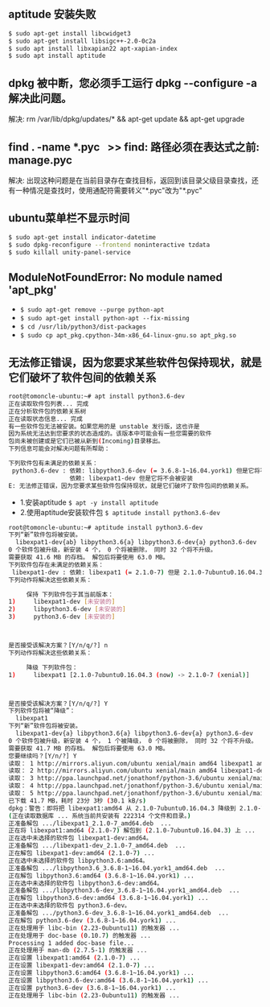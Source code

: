 ## aptitude 安装失败
```bash
$ sudo apt-get install libcwidget3
$ sudo apt-get install libsigc++-2.0-0c2a
$ sudo apt install libxapian22 apt-xapian-index
$ sudo apt install aptitude
```


## dpkg 被中断，您必须手工运行 dpkg --configure -a 解决此问题。
解决:  rm /var/lib/dpkg/updates/* && apt-get update &&  apt-get upgrade

## find . -name *.pyc   >> find: 路径必须在表达式之前: manage.pyc
解决: 出现这种问题是在当前目录存在查找目标，返回到该目录父级目录查找，还有一种情况是查找时，使用通配符需要转义"*.pyc"改为"\*.pyc"


## ubuntu菜单栏不显示时间
```bash
$ sudo apt-get install indicator-datetime 
$ sudo dpkg-reconfigure --frontend noninteractive tzdata 
$ sudo killall unity-panel-service
```

## ModuleNotFoundError: No module named 'apt_pkg'

* `$ sudo apt-get remove --purge python-apt`
* `$ sudo apt-get install python-apt --fix-missing`
* `$ cd /usr/lib/python3/dist-packages`
* `$ sudo cp apt_pkg.cpython-34m-x86_64-linux-gnu.so apt_pkg.so`

## 无法修正错误，因为您要求某些软件包保持现状，就是它们破坏了软件包间的依赖关系
```bash
root@tomoncle-ubuntu:~# apt install python3.6-dev
正在读取软件包列表... 完成
正在分析软件包的依赖关系树       
正在读取状态信息... 完成       
有一些软件包无法被安装。如果您用的是 unstable 发行版，这也许是
因为系统无法达到您要求的状态造成的。该版本中可能会有一些您需要的软件
包尚未被创建或是它们已被从新到(Incoming)目录移出。
下列信息可能会对解决问题有所帮助：

下列软件包有未满足的依赖关系：
 python3.6-dev : 依赖: libpython3.6-dev (= 3.6.8-1~16.04.york1) 但是它将不会被安装
                 依赖: libexpat1-dev 但是它将不会被安装
E: 无法修正错误，因为您要求某些软件包保持现状，就是它们破坏了软件包间的依赖关系。
```

* 1.安装aptitude `$ apt -y install aptitude`
* 2.使用aptitude安装软件包 `$ aptitude install python3.6-dev`
```bash
root@tomoncle-ubuntu:~# aptitude install python3.6-dev
下列“新”软件包将被安装。         
  libexpat1-dev{ab} libpython3.6{a} libpython3.6-dev{a} python3.6-dev 
0 个软件包被升级，新安装 4 个， 0 个将被删除， 同时 32 个将不升级。
需要获取 41.6 MB 的存档。 解包后将要使用 63.0 MB。
下列软件包存在未满足的依赖关系：
 libexpat1-dev : 依赖: libexpat1 (= 2.1.0-7) 但是 2.1.0-7ubuntu0.16.04.3 已安装。
下列动作将解决这些依赖关系：

     保持 下列软件包于其当前版本：
1)     libexpat1-dev [未安装的]   
2)     libpython3.6-dev [未安装的]
3)     python3.6-dev [未安装的]   



是否接受该解决方案？[Y/n/q/?] n
下列动作将解决这些依赖关系：

     降级 下列软件包：                                             
1)     libexpat1 [2.1.0-7ubuntu0.16.04.3 (now) -> 2.1.0-7 (xenial)]



是否接受该解决方案？[Y/n/q/?] Y
下列软件包将被“降级”：
  libexpat1 
下列“新”软件包将被安装。
  libexpat1-dev{a} libpython3.6{a} libpython3.6-dev{a} python3.6-dev 
0 个软件包被升级，新安装 4 个， 1 个被降级， 0 个将被删除， 同时 32 个将不升级。
需要获取 41.7 MB 的存档。 解包后将要使用 63.0 MB。
您要继续吗？[Y/n/?] Y
读取： 1 http://mirrors.aliyun.com/ubuntu xenial/main amd64 libexpat1 amd64 2.1.0-7 [71.4 kB]
读取： 2 http://mirrors.aliyun.com/ubuntu xenial/main amd64 libexpat1-dev amd64 2.1.0-7 [115 kB]
读取： 3 http://ppa.launchpad.net/jonathonf/python-3.6/ubuntu xenial/main amd64 libpython3.6 amd64 3.6.8-1~16.04.york1 [1,457 kB]
读取： 4 http://ppa.launchpad.net/jonathonf/python-3.6/ubuntu xenial/main amd64 libpython3.6-dev amd64 3.6.8-1~16.04.york1 [39.5 MB]                   
读取： 5 http://ppa.launchpad.net/jonathonf/python-3.6/ubuntu xenial/main amd64 python3.6-dev amd64 3.6.8-1~16.04.york1 [508 kB]                       
已下载 41.7 MB，耗时 23分 3秒 (30.1 kB/s)                                                                                                              
dpkg：警告：即将把 libexpat1:amd64 从 2.1.0-7ubuntu0.16.04.3 降级到 2.1.0-7
(正在读取数据库 ... 系统当前共安装有 222314 个文件和目录。)
正准备解包 .../libexpat1_2.1.0-7_amd64.deb  ...
正在将 libexpat1:amd64 (2.1.0-7) 解包到 (2.1.0-7ubuntu0.16.04.3) 上 ...
正在选中未选择的软件包 libexpat1-dev:amd64。
正准备解包 .../libexpat1-dev_2.1.0-7_amd64.deb  ...
正在解包 libexpat1-dev:amd64 (2.1.0-7) ...
正在选中未选择的软件包 libpython3.6:amd64。
正准备解包 .../libpython3.6_3.6.8-1~16.04.york1_amd64.deb  ...
正在解包 libpython3.6:amd64 (3.6.8-1~16.04.york1) ...
正在选中未选择的软件包 libpython3.6-dev:amd64。
正准备解包 .../libpython3.6-dev_3.6.8-1~16.04.york1_amd64.deb  ...
正在解包 libpython3.6-dev:amd64 (3.6.8-1~16.04.york1) ...
正在选中未选择的软件包 python3.6-dev。
正准备解包 .../python3.6-dev_3.6.8-1~16.04.york1_amd64.deb  ...
正在解包 python3.6-dev (3.6.8-1~16.04.york1) ...
正在处理用于 libc-bin (2.23-0ubuntu11) 的触发器 ...
正在处理用于 doc-base (0.10.7) 的触发器 ...
Processing 1 added doc-base file...
正在处理用于 man-db (2.7.5-1) 的触发器 ...
正在设置 libexpat1:amd64 (2.1.0-7) ...
正在设置 libexpat1-dev:amd64 (2.1.0-7) ...
正在设置 libpython3.6:amd64 (3.6.8-1~16.04.york1) ...
正在设置 libpython3.6-dev:amd64 (3.6.8-1~16.04.york1) ...
正在设置 python3.6-dev (3.6.8-1~16.04.york1) ...
正在处理用于 libc-bin (2.23-0ubuntu11) 的触发器 ...
                                 
```
